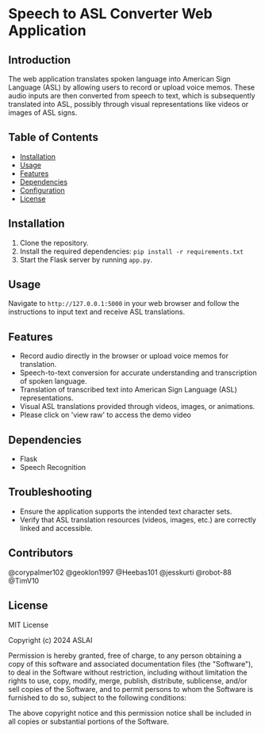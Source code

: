 # Speech to ASL Converter Web Application

## Introduction
The web application translates spoken language into American Sign Language (ASL) by allowing users to record or upload voice memos. These audio inputs are then converted from speech to text, which is subsequently translated into ASL, possibly through visual representations like videos or images of ASL signs.

## Table of Contents
- [Installation](#installation)
- [Usage](#usage)
- [Features](#features)
- [Dependencies](#dependencies)
- [Configuration](#configuration)
- [License](#license)

## Installation
1. Clone the repository.
2. Install the required dependencies: `pip install -r requirements.txt`
3. Start the Flask server by running `app.py`.

## Usage
Navigate to `http://127.0.0.1:5000` in your web browser and follow the instructions to input text and receive ASL translations.

## Features
- Record audio directly in the browser or upload voice memos for translation.
- Speech-to-text conversion for accurate understanding and transcription of spoken language.
- Translation of transcribed text into American Sign Language (ASL) representations.
- Visual ASL translations provided through videos, images, or animations.
- Please click on 'view raw' to access the demo video


## Dependencies
- Flask
- Speech Recognition

## Troubleshooting
- Ensure the application supports the intended text character sets.
- Verify that ASL translation resources (videos, images, etc.) are correctly linked and accessible.

## Contributors
@corypalmer102
@geoklon1997
@Heebas101
@jesskurti
@robot-88
@TimV10

## License
MIT License

Copyright (c) 2024 ASLAI

Permission is hereby granted, free of charge, to any person obtaining a copy
of this software and associated documentation files (the "Software"), to deal
in the Software without restriction, including without limitation the rights
to use, copy, modify, merge, publish, distribute, sublicense, and/or sell
copies of the Software, and to permit persons to whom the Software is
furnished to do so, subject to the following conditions:

The above copyright notice and this permission notice shall be included in all
copies or substantial portions of the Software.
